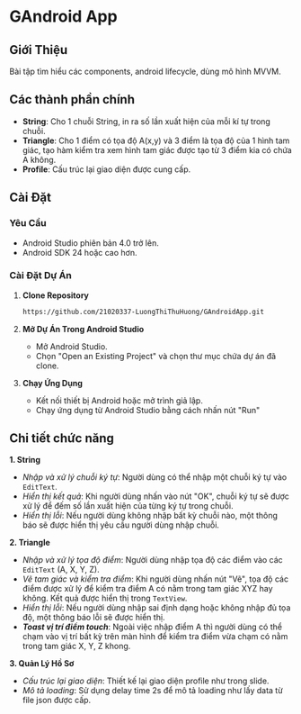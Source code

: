 # GAndroid App

## Giới Thiệu

Bài tập tìm hiểu các components, android lifecycle, dùng mô hình MVVM.

## Các thành phần chính

- **String**: Cho 1 chuỗi String, in ra số lần xuất hiện của mỗi kí tự trong chuỗi. 
- **Triangle**: Cho 1 điểm có  tọa độ A(x,y) và 3 điểm là tọa độ của 1 hình tam giác, tạo hàm kiểm tra xem hình tam giác được tạo từ 3 điểm kia có chứa A không.
- **Profile**: Cấu trúc lại giao diện được cung cấp.

## Cài Đặt

### Yêu Cầu

- Android Studio phiên bản 4.0 trở lên.
- Android SDK 24 hoặc cao hơn.

### Cài Đặt Dự Án

1. **Clone Repository**

   ```sh
   https://github.com/21020337-LuongThiThuHuong/GAndroidApp.git

2. **Mở Dự Án Trong Android Studio**

   - Mở Android Studio.
   - Chọn "Open an Existing Project" và chọn thư mục chứa dự án đã clone.

4. **Chạy Ứng Dụng**

   - Kết nối thiết bị Android hoặc mở trình giả lập.
   - Chạy ứng dụng từ Android Studio bằng cách nhấn nút "Run"

## Chi tiết chức năng

**1. String**

- _Nhập và xử lý chuỗi ký tự_: Người dùng có thể nhập một chuỗi ký tự vào `EditText`.
- _Hiển thị kết quả_: Khi người dùng nhấn vào nút "OK", chuỗi ký tự sẽ được xử lý để đếm số lần xuất hiện của từng ký tự trong chuỗi. 
- _Hiển thị lỗi_: Nếu người dùng không nhập bất kỳ chuỗi nào, một thông báo sẽ được hiển thị yêu cầu người dùng nhập chuỗi.

**2. Triangle**

- _Nhập và xử lý tọa độ điểm_: Người dùng nhập tọa độ các điểm vào các `EditText` (A, X, Y, Z).
- _Vẽ tam giác và kiểm tra điểm_: Khi người dùng nhấn nút "Vẽ", tọa độ các điểm được xử lý để kiểm tra điểm A có nằm trong tam giác XYZ hay không. Kết quả được hiển thị trong `TextView`.
- _Hiển thị lỗi_: Nếu người dùng nhập sai định dạng hoặc không nhập đủ tọa độ, một thông báo lỗi sẽ được hiển thị.
- **_Toast vị trí điểm touch_**: Ngoài việc nhập điểm A thì người dùng có thể chạm vào vị trí bất kỳ trên màn hình để kiểm tra điểm vừa chạm có nằm trong tam giác X, Y, Z khong.

**3. Quản Lý Hồ Sơ**

- _Cấu trúc lại giao diện_: Thiết kế lại giao diện profile như trong slide.
- _Mô tả loading_: Sử dụng delay time 2s để mô tả loading như lấy data từ file json được cấp.


